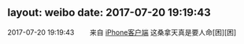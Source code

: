 layout: weibo
date: 2017-07-20 19:19:43
---
<meta name="referrer" content="no-referrer" />

2017-07-20 19:19:43  &nbsp;&nbsp;&nbsp;&nbsp;&nbsp;&nbsp; 来自 <a href="http://app.weibo.com/t/feed/9ksdit" rel="nofollow">iPhone客户端</a>
这桑拿天真是要人命[困][困] ​​​
